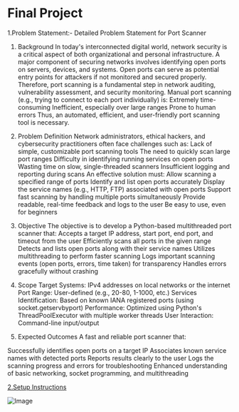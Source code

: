 # Final Project

1.Problem Statement:-
Detailed Problem Statement for Port Scanner

1. Background
In today's interconnected digital world, network security is a critical aspect of both organizational and personal infrastructure. A major component of securing networks involves identifying open ports on servers, devices, and systems.
Open ports can serve as potential entry points for attackers if not monitored and secured properly. Therefore, port scanning is a fundamental step in network auditing, vulnerability assessment, and security monitoring.
Manual port scanning (e.g., trying to connect to each port individually) is:
Extremely time-consuming
Inefficient, especially over large ranges
Prone to human errors
Thus, an automated, efficient, and user-friendly port scanning tool is necessary.

2. Problem Definition
Network administrators, ethical hackers, and cybersecurity practitioners often face challenges such as:
Lack of simple, customizable port scanning tools
The need to quickly scan large port ranges
Difficulty in identifying running services on open ports
Wasting time on slow, single-threaded scanners
Insufficient logging and reporting during scans
An effective solution must:
Allow scanning a specified range of ports
Identify and list open ports accurately
Display the service names (e.g., HTTP, FTP) associated with open ports
Support fast scanning by handling multiple ports simultaneously
Provide readable, real-time feedback and logs to the user
Be easy to use, even for beginners

3. Objective
The objective is to develop a Python-based multithreaded port scanner that:
Accepts a target IP address, start port, end port, and timeout from the user
Efficiently scans all ports in the given range
Detects and lists open ports along with their service names
Utilizes multithreading to perform faster scanning
Logs important scanning events (open ports, errors, time taken) for transparency
Handles errors gracefully without crashing

4. Scope
Target Systems: IPv4 addresses on local networks or the internet
Port Range: User-defined (e.g., 20-80, 1-1000, etc.)
Services Identification: Based on known IANA registered ports (using socket.getservbyport)
Performance: Optimized using Python's ThreadPoolExecutor with multiple worker threads
User Interaction: Command-line input/output

5. Expected Outcomes
A fast and reliable port scanner that:

Successfully identifies open ports on a target IP
Associates known service names with detected ports
Reports results clearly to the user
Logs the scanning progress and errors for troubleshooting
Enhanced understanding of basic networking, socket programming, and multithreading

[2.Setup Instructions](https://docs.github.com/en/repositories/creating-and-managing-repositories/quickstart-for-repositories)

![Image](https://github.com/user-attachments/assets/31789b6a-2280-4bcd-b58d-a5ae8ad826ad)
